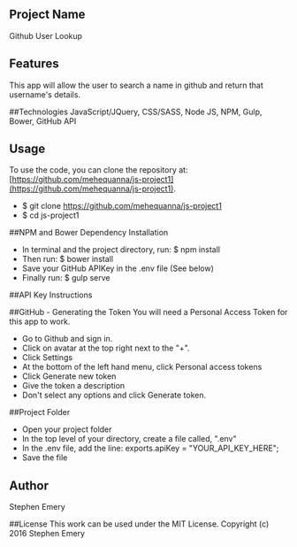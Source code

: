 ## Project Name
Github User Lookup

## Features
This app will allow the user to search a name in github and return that username's details.

##Technologies
JavaScript/JQuery, CSS/SASS, Node JS, NPM, Gulp, Bower, GitHub API

## Usage
To use the code, you can clone the repository at: [https://github.com/mehequanna/js-project1](https://github.com/mehequanna/js-project1).
* $ git clone https://github.com/mehequanna/js-project1
* $ cd js-project1

##NPM and Bower Dependency Installation
* In terminal and the project directory, run: $ npm install
* Then run: $ bower install
* Save your GitHub APIKey in the .env file (See below)
* Finally run: $ gulp serve

##API Key Instructions

##GitHub - Generating the Token
You will need a Personal Access Token for this app to work.
* Go to Github and sign in.
* Click on avatar at the top right next to the "+".
* Click Settings
* At the bottom of the left hand menu, click Personal access tokens
* Click Generate new token
* Give the token a description
* Don't select any options and click Generate token.

##Project Folder
* Open your project folder
* In the top level of your directory, create a file called, ".env"
* In the .env file, add the line: exports.apiKey = "YOUR_API_KEY_HERE";
* Save the file

## Author
Stephen Emery

##License
This work can be used under the MIT License.
Copyright (c) 2016 Stephen Emery
